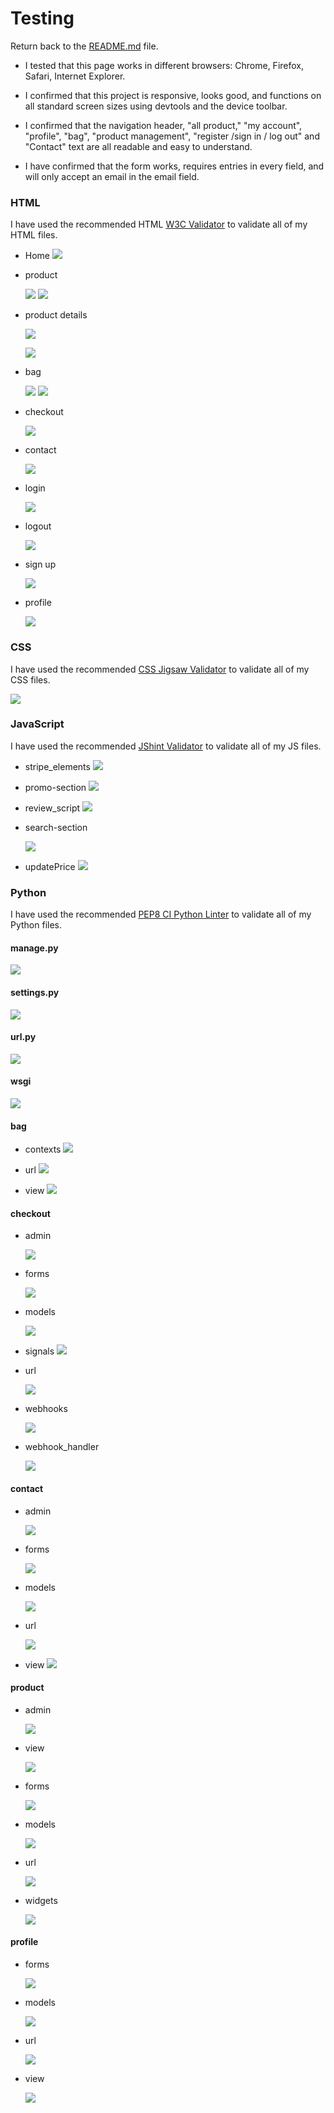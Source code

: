 # Testing

Return back to the [README.md](https://github.com/akramalex/bestdeal/blob/main/README.md) file.

* I tested that this page works in different browsers: Chrome, Firefox, Safari, Internet Explorer.

* I confirmed that this project is responsive, looks good, and functions on all standard screen sizes using devtools and the device toolbar.

* I confirmed that the navigation header, "all product," "my account", "profile", "bag", "product management", "register /sign in / log out" and "Contact" text are all readable and easy to understand.

* I have confirmed that the form works, requires entries in every field, and will only accept an email in the email field.


### HTML 

I have used the recommended HTML [W3C Validator](https://validator.w3.org/) to validate all of my HTML files.

* Home 
   ![](static/images/home-ht.jpg)


* product

    ![](static/images/product.jpg)
    ![](static/images/prodnore.jpg)

* product details

   ![](static/images/product-details.jpg)

   ![](static/images/pro-details.jpg)

* bag 

  ![](static/images/bag-empy.jpg)
  ![](static/images/bag-pro.jpg)

* checkout 

  ![](static/images/checkout.jpg)

* contact

   ![](static/images/contact.jpg)

* login

  ![](static/images/contact.jpg)

* logout

  ![](static/images/logout.jpg)


* sign up

  ![](static/images/sign-up.jpg)


* profile

  ![](static/images/profile.jpg)

### CSS  

I have used the recommended [CSS Jigsaw Validator](https://jigsaw.w3.org/css-validator/) to validate all of my CSS files.


![](static/images/css-1.jpg)


### JavaScript 

I have used the recommended [JShint Validator](https://jshint.com/) to validate all of my JS files.


* stripe_elements 
![](static/images/ch-js.jpg)


* promo-section
![](static/images/projs.jpg)

* review_script
![](static/images/revjs.jpg)

* search-section

  ![](static/images/searchjs.jpg)


* updatePrice
![](static/images/updjs.jpg)


### Python  

I have used the recommended [PEP8 CI Python Linter](https://pep8ci.herokuapp.com/#) to validate all of my Python files.

####  manage.py 

![](static/images/mang.jpg)

#### settings.py 

![](static/images/bd-set.jpg)

#### url.py 

![](static/images/bd-url.jpg)

#### wsgi

![](static/images/bd-ws.jpg)


#### bag 

 * contexts
![](static/images/bag-cont.jpg)

* url
![](static/images/bag-url.jpg)
* view
![](static/images/bag-view.jpg)

#### checkout

* admin

  ![](static/images/ch-adm.jpg)

* forms

  ![](static/images/ch-for.jpg)

* models

  ![](static/images/ch-mo.jpg)

* signals
  ![](static/images/ch-signl.jpg)


* url 

  ![](static/images/ch-url.jpg)

* webhooks

  ![](static/images/ch-wb.jpg)

* webhook_handler

  ![](static/images/ch-wb-han.jpg)



#### contact


* admin

  ![](static/images/con-adm.jpg)

* forms

  ![](static/images/con-form.jpg)

* models
   
   ![](static/images/con-mod.jpg)

* url 

  ![](static/images/con-url.jpg)

* view 
  ![](static/images/con-view.jpg)


#### product 

* admin

   ![](static/images/pro-admin.jpg)

* view 

  ![](static/images/pro-view.jpg)


* forms 

   ![](static/images/pro-form.jpg)


* models

   ![](static/images/pro-mod.jpg)

* url  

   ![](static/images/pro-url.jpg)


* widgets

   ![](static/images/pro-wid.jpg)


   
 #### profile

 * forms 

   ![](static/images/pf-form.jpg)


* models

   ![](static/images/pf-model.jpg)

* url


  ![](static/images/pf-url.jpg)

* view 

  ![](static/images/pf-view.jpg)



